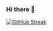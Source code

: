 ### Hi there 👋

<!--
**DanonymousCoder/DanonymousCoder** is a ✨ _special_ ✨ repository because its `README.md` (this file) appears on your GitHub profile.

Here are some ideas to get you started:

- 🔭 I’m currently working on a Recycle websit ...
- 🌱 I’m currently learning JavaScript ...
- 👯 I’m looking to collaborate on Web development projects ...
- 🤔 I’m looking for help with ...
- 💬 Ask me about ...
- 📫 How to reach me: ...
- 😄 Pronouns: ...
- ⚡ Fun fact: ...
-->
[![GitHub Streak](http://github-readme-streak-stats.herokuapp.com?user=DanonymousCoder&theme=dark)](https://git.io/streak-stats)

